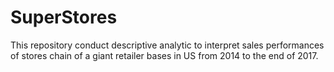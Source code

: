 # SuperStores
This repository conduct descriptive analytic to interpret sales performances of stores chain of a giant retailer bases in US from 2014 to the end of 2017. 
